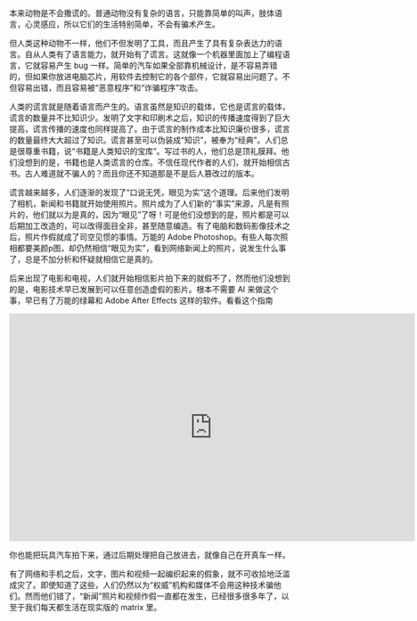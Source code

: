 本来动物是不会撒谎的。普通动物没有复杂的语言，只能靠简单的叫声，肢体语言，心灵感应，所以它们的生活特别简单，不会有骗术产生。

但人类这种动物不一样，他们不但发明了工具，而且产生了具有复杂表达力的语言。自从人类有了语言能力，就开始有了谎言。这就像一个机器里面加上了编程语言，它就容易产生 bug 一样。简单的汽车如果全部靠机械设计，是不容易弄错的，但如果你放进电脑芯片，用软件去控制它的各个部件，它就容易出问题了。不但容易出错，而且容易被“恶意程序”和“诈骗程序”攻击。

人类的谎言就是随着语言而产生的。语言虽然是知识的载体，它也是谎言的载体，谎言的数量并不比知识少。发明了文字和印刷术之后，知识的传播速度得到了巨大提高，谎言传播的速度也同样提高了。由于谎言的制作成本比知识廉价很多，谎言的数量最终大大超过了知识。谎言甚至可以伪装成“知识”，被奉为“经典”。人们总是很尊重书籍，说“书籍是人类知识的宝库”。写过书的人，他们总是顶礼膜拜。他们没想到的是，书籍也是人类谎言的仓库。不信任现代作者的人们，就开始相信古书。古人难道就不骗人的？而且你还不知道那是不是后人篡改过的版本。

谎言越来越多，人们逐渐的发现了“口说无凭，眼见为实”这个道理。后来他们发明了相机，新闻和书籍就开始使用照片。照片成为了人们新的“事实”来源，凡是有照片的，他们就以为是真的，因为“眼见”了呀！可是他们没想到的是，照片都是可以后期加工改造的，可以改得面目全非，甚至随意编造。有了电脑和数码影像技术之后，照片作假就成了司空见惯的事情。万能的 Adobe Photoshop。有些人每次照相都要美颜p图，却仍然相信“眼见为实”，看到网络新闻上的照片，说发生什么事了，总是不加分析和怀疑就相信它是真的。

后来出现了电影和电视，人们就开始相信影片拍下来的就假不了，然而他们没想到的是，电影技术早已发展到可以任意创造虚假的影片。根本不需要 AI 来做这个事，早已有了万能的绿幕和 Adobe After Effects 这样的软件。看看这个指南

<div id="youtube2-Gya4QBqSrJo" class="youtube-wrap" data-attrs="{&quot;videoId&quot;:&quot;Gya4QBqSrJo&quot;,&quot;startTime&quot;:null,&quot;endTime&quot;:null}">

<div class="youtube-inner"><iframe src="https://www.youtube-nocookie.com/embed/Gya4QBqSrJo?rel=0&amp;autoplay=0&amp;showinfo=0&amp;enablejsapi=0" frameborder="0" loading="lazy" gesture="media" allow="autoplay; fullscreen" allowautoplay="true" allowfullscreen="true" width="728" height="409"></iframe></div>


你也能把玩具汽车拍下来，通过后期处理把自己放进去，就像自己在开真车一样。

有了网络和手机之后，文字，图片和视频一起编织起来的假象，就不可收拾地泛滥成灾了。即使知道了这些，人们仍然以为“权威”机构和媒体不会用这种技术骗他们。然而他们错了，“新闻”照片和视频作假一直都在发生，已经很多很多年了，以至于我们每天都生活在现实版的 matrix 里。
